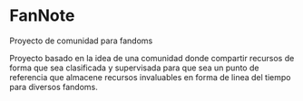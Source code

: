 # FanNote
Proyecto de comunidad para fandoms

Proyecto basado en la idea de una comunidad donde compartir recursos de forma que sea clasificada y supervisada para que sea un punto de referencia que almacene recursos invaluables en forma de linea del tiempo para diversos fandoms.
